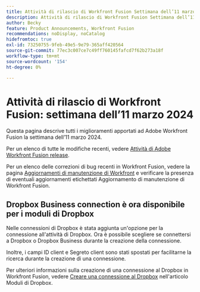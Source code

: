 ```yaml
---
title: Attività di rilascio di Workfront Fusion Settimana dell’11 marzo 2024
description: Attività di rilascio di Workfront Fusion Settimana dell’11 marzo 2024
author: Becky
feature: Product Announcements, Workfront Fusion
recommendations: noDisplay, noCatalog
hidefromtoc: true
exl-id: 73250755-9feb-49e5-9e79-365aff420564
source-git-commit: 77ec3c007ce7c49ff760145fafcd7f62b273a18f
workflow-type: tm+mt
source-wordcount: '154'
ht-degree: 0%

---
```


# Attività di rilascio di Workfront Fusion: settimana dell’11 marzo 2024

Questa pagina descrive tutti i miglioramenti apportati ad Adobe Workfront Fusion la settimana dell’11 marzo 2024.

Per un elenco di tutte le modifiche recenti, vedere [Attività di Adobe Workfront Fusion release](/help/workfront-fusion/fusion-product-releases/fusion-release-activity.md).

Per un elenco delle correzioni di bug recenti in Workfront Fusion, vedere la pagina [Aggiornamenti di manutenzione di Workfront](https://experienceleague.adobe.com/docs/workfront-known-issues/releases/current-updates.html) e verificare la presenza di eventuali aggiornamenti etichettati Aggiornamento di manutenzione di Workfront Fusion.

## Dropbox Business connection è ora disponibile per i moduli di Dropbox

Nelle connessioni di Dropbox è stata aggiunta un&#39;opzione per la connessione all&#39;attività di Dropbox. Ora è possibile scegliere se connettersi a Dropbox o Dropbox Business durante la creazione della connessione.

Inoltre, i campi ID client e Segreto client sono stati spostati per facilitarne la ricerca durante la creazione di una connessione.

Per ulteriori informazioni sulla creazione di una connessione al Dropbox in Workfront Fusion, vedere [Creare una connessione al Dropbox](/help/workfront-fusion/references/apps-and-modules/third-party-connectors/dropbox-modules.md#create-a-connection-to-dropbox) nell&#39;articolo Moduli di Dropbox.
